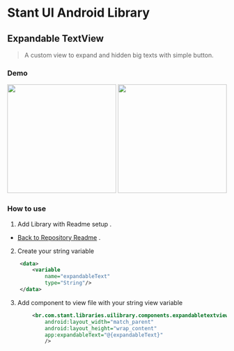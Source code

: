# Stant UI Android Library

## Expandable TextView
> A custom view to expand and hidden big texts with simple button.

### Demo

<p>
  <img src="https://raw.githubusercontent.com/stantmob/stant-ui-android-library/master/ui-library/src/main/java/br/com/stant/libraries/uilibrary/components/expandabletextview/doc/expandable.png" width="250">
  <img src="https://raw.githubusercontent.com/stantmob/stant-ui-android-library/master/ui-library/src/main/java/br/com/stant/libraries/uilibrary/components/expandabletextview/doc/hidden.png" width="250">
</p>

### How to use

1. Add Library with Readme setup .
* [Back to Repository Readme](https://github.com/stantmob/stant-ui-android-library#how-add-into-your-project) .

2. Create your string variable
```xml
    <data>
        <variable
            name="expandableText"
            type="String"/>
    </data>
```

3. Add component to view file with your string view variable
```xml
        <br.com.stant.libraries.uilibrary.components.expandabletextview.ExpandableTextView
            android:layout_width="match_parent"
            android:layout_height="wrap_content"
            app:expandableText="@{expandableText}"
            />
```




